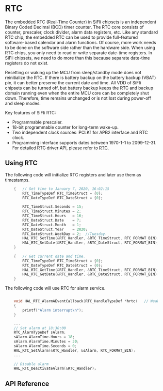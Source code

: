 # RTC

The embedded RTC (Real-Time Counter) in SiFli chipsets is an independent Binary Coded Decimal (BCD) timer counter. The RTC core consists of counter, prescaler, clock divider, alarm data registers, etc. Like any standard RTC chip, the embedded RTC can be used to provide full-featured software-based calendar and alarm functions. Of course, more work needs to be done on the software side rather than the hardware side. When using RTC chips, you only need to read or write separate date-time registers. In SiFli chipsets, we need to do more than this because separate date-time registers do not exist.

Resetting or waking up the MCU from sleep/standby mode does not reinitialize the RTC. If there is battery backup on the battery backup (VBAT) pin, it can better preserve the current date and time. All VDD of SiFli chipsets can be turned off, but battery backup keeps the RTC and backup domain running even when the entire MCU core can be completely shut down. Therefore, time remains unchanged or is not lost during power-off and sleep modes.

Key features of SiFli RTC:
- Programmable prescaler.
- 18-bit programmable counter for long-term wake-up.
- Two independent clock sources: PCLK1 for APB2 interface and RTC clock.
- Programming interface supports dates between 1970-1-1 to 2099-12-31.
For detailed RTC driver API, please refer to [RTC](#hal-rtc).

## Using RTC
The following code will initialize RTC registers and later use them as timestamps.

```c
    {   // Set time to January 7, 2020, 16:02:15
        RTC_TimeTypeDef RTC_TimeStruct = {0};
        RTC_DateTypeDef RTC_DateStruct = {0};
        
        RTC_TimeStruct.Seconds = 15;
        RTC_TimeStruct.Minutes = 2;
        RTC_TimeStruct.Hours   = 16;
        RTC_DateStruct.Date    = 7;
        RTC_DateStruct.Month   = 1;
        RTC_DateStruct.Year    = 2020;
        RTC_DateStruct.WeekDay = 2;  //Tuesday.
        HAL_RTC_SetTime(&RTC_Handler, &RTC_TimeStruct, RTC_FORMAT_BIN);
        HAL_RTC_SetDate(&RTC_Handler, &RTC_DateStruct, RTC_FORMAT_BIN);
    }
    
    {   // Get current date and time.
        RTC_TimeTypeDef RTC_TimeStruct = {0};
        RTC_DateTypeDef RTC_DateStruct = {0};
        HAL_RTC_GetTime(&RTC_Handler, &RTC_TimeStruct, RTC_FORMAT_BIN);
        HAL_RTC_GetDate(&RTC_Handler, &RTC_DateStruct, RTC_FORMAT_BIN);
    }
```

The following code will use RTC for alarm service.
```c

    void HAL_RTC_AlarmAEventCallback(RTC_HandleTypeDef *hrtc) 	// Weak symbol implement the interrupt of Alarm.
    {
        printf("Alarm interrupt\n");
    }

    ...
    // Set alarm at 18:30:00
    RTC_AlarmTypeDef sAlarm;
    sAlarm.AlarmTime.Hours = 18;
    sAlarm.AlarmTime.Minutes = 30;
    sAlarm.AlarmTime.Seconds = 0;
    HAL_RTC_SetAlarm(&RTC_Handler, &sAlarm, RTC_FORMAT_BIN);
    ...
    
    // Disable alarm
    HAL_RTC_DeactivateAlarm(&RTC_Handler);
```

## API Reference
[](#hal-rtc)